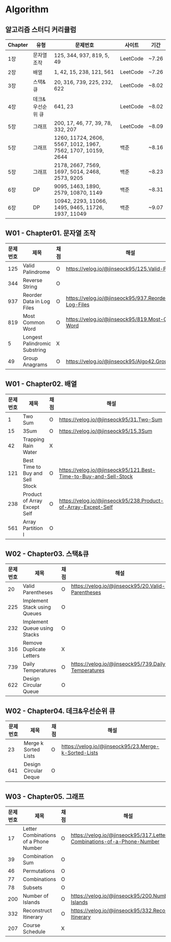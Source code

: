 # Algorithm

## 알고리즘 스터디 커리큘럼

|Chapter|유형|문제번호|사이트|기간|
|---|---|---|---|---|
|1장|문자열 조작|125, 344, 937, 819, 5, 49|LeetCode|~7.26|
|2장|배열|1, 42, 15, 238, 121, 561|LeetCode|~7.26|
|3장|스택&큐|20, 316, 739, 225, 232, 622|LeetCode|~8.02|
|4장|데크&우선순위 큐|641, 23|LeetCode|~8.02|
|5장|그래프|200, 17, 46, 77, 39, 78, 332, 207|LeetCode|~8.09|
|5장|그래프|1260, 11724, 2606, 5567, 1012, 1967, 7562, 1707, 10159, 2644|백준|~8.16|
|5장|그래프|2178, 2667, 7569, 1697, 5014, 2468, 2573, 9205|백준|~8.23|
|6장|DP|9095, 1463, 1890, 2579, 10870, 1149|백준|~8.31|
|6장|DP|10942, 2293, 11066, 1495, 9465, 11726, 1937, 11049|백준|~9.07|


## W01 - Chapter01. 문자열 조작
|문제번호|제목|채점|해설|
|---|---|---|---|
|125|Valid Palindrome|O|https://velog.io/@jinseock95/125.Valid-Palindrome|
|344|Reverse String|O||
|937|Reorder Data in Log Files|O|https://velog.io/@jinseock95/937.Reorder-Data-in-Log-Files|
|819|Most Common Word|O|https://velog.io/@jinseock95/819.Most-Common-Word|
|5|Longest Palindromic Substring|X||
|49|Group Anagrams|O|https://velog.io/@jinseock95/Algo42.GroupAnagrams|


## W01 - Chapter02. 배열
|문제번호|제목|채점|해설|
|---|---|---|---|
|1|Two Sum|O|https://velog.io/@jinseock95/31.Two-Sum|
|15|3Sum|O|https://velog.io/@jinseock95/15.3Sum|
|42|Trapping Rain Water|X||
|121|Best Time to Buy and Sell Stock|O|https://velog.io/@jinseock95/121.Best-Time-to-Buy-and-Sell-Stock|
|238|Product of Array Except Self|O|https://velog.io/@jinseock95/238.Product-of-Array-Except-Self|
|561|Array Partition I|O||


## W02 - Chapter03. 스택&큐
|문제번호|제목|채점|해설|
|---|---|---|---|
|20|Valid Parentheses|O|https://velog.io/@jinseock95/20.Valid-Parentheses|
|225|Implement Stack using Queues|O||
|232|Implement Queue using Stacks|O||
|316|Remove Duplicate Letters|X||
|739|Daily Temperatures|O|https://velog.io/@jinseock95/739.Daily-Temperatures|
|622| Design Circular Queue|O||


## W02 - Chapter04. 데크&우선순위 큐
|문제번호|제목|채점|해설|
|---|---|---|---|
|23|Merge k Sorted Lists|O|https://velog.io/@jinseock95/23.Merge-k-Sorted-Lists|
|641|Design Circular Deque|O||


## W03 - Chapter05. 그래프
|문제번호|제목|채점|해설|
|---|---|---|---|
|17|Letter Combinations of a Phone Number|O|https://velog.io/@jinseock95/317.Letter-Combinations-of-a-Phone-Number|
|39|Combination Sum|O||
|46|Permutations|O||
|77|Combinations|O||
|78|Subsets|O||
|200|Number of Islands|O|https://velog.io/@jinseock95/200.Number-of-Islands|
|332|Reconstruct Itinerary|O|https://velog.io/@jinseock95/332.Reconstruct-Itinerary|
|207|Course Schedule|X||


